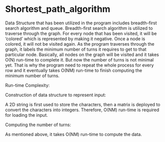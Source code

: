 # Shortest_path_algorithm

 Data Structure that has been utilized in the program includes breadth-first search algorithm and queue. Breadth-first search algorithm is utilized to traverse through the graph. For every node that has been visited, it will be ‘colored’ which is represented by making it negative. Once a node is colored, it will not be visited again. As the program traverses through the graph, it labels the minimum number of turns it requires to get to that particular node. Basically, all nodes on the graph will be visited and it takes O(N) run-time to complete it. But now the number of turns is not minimal yet. That is why the program need to repeat the whole process for every row and it eventually takes O(NM) run-time to finish computing the minimum number of turns.
  
Run-time Complexity:

Construction of data structure to represent input:

A 2D string is first used to store the characters, then a matrix is deployed to convert the characters into integers. Therefore, O(NM) run-time is required for loading the input.
	
Computing the number of turns:

As mentioned above, it takes O(NM) run-time to compute the data.
